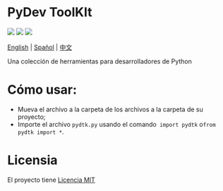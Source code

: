 # PyDev ToolKIt

![](https://img.shields.io/github/license/caue-alves/PyDev-ToolKit)
![](https://img.shields.io/github/languages/top/caue-alves/PyDev-ToolKit)
![](https://img.shields.io/github/languages/code-size/caue-alves/PyDev-ToolKit)

[English](https://github.com/caue-alves/PyDev-ToolKit/blob/master/International%20READMEs/README-ENGLISH.md) |
[Spañol](https://github.com/caue-alves/PyDev-ToolKit/blob/master/International%20READMEs/README-SPA%C3%91OL.md) |
[中文](https://github.com/caue-alves/PyDev-ToolKit/blob/master/International%20READMEs/README-CHINA.md)

Una colección de herramientas para desarrolladores de Python

# Cómo usar:
- Mueva el archivo a la carpeta de los archivos a la carpeta de su proyecto;
- Importe el archivo `pydtk.py` usando el comando` import pydtk` o` from pydtk import * `.

# Licensia

El proyecto tiene [Licencia MIT](https://github.com/caue-alves/PyDev-ToolKit/blob/master/LICENSE.md)
